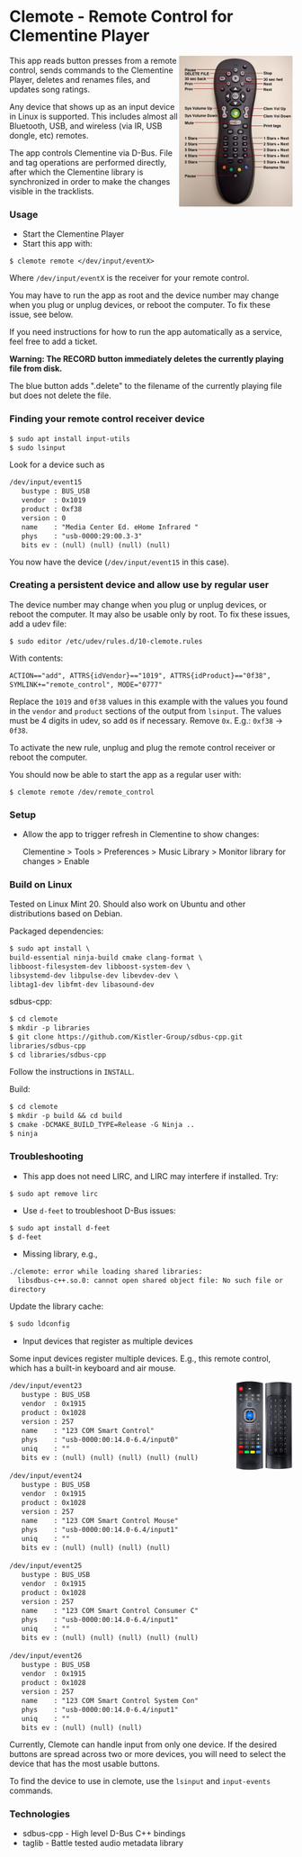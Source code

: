 # Clemote - Remote Control for Clementine Player

<img align="right" width="40%" src="./assets/remote-labels.jpg">

This app reads button presses from a remote control, sends commands to the Clementine Player, deletes and renames files, and updates song ratings.

Any device that shows up as an input device in Linux is supported. This includes almost all Bluetooth, USB, and wireless (via IR, USB dongle, etc) remotes.

The app controls Clementine via D-Bus. File and tag operations are performed directly, after which the Clementine library is synchronized in order to make the changes visible in the tracklists.


### Usage

* Start the Clementine Player
* Start this app with:

```shell
$ clemote remote </dev/input/eventX>
```

Where `/dev/input/eventX` is the receiver for your remote control.

You may have to run the app as root and the device number may change when you plug or unplug devices, or reboot the computer. To fix these issue, see below.

If you need instructions for how to run the app automatically as a service, feel free to add a ticket.

**Warning: The RECORD button immediately deletes the currently playing file from disk.**

The blue button adds ".delete" to the filename of the currently playing file but does not delete the file.

### Finding your remote control receiver device

```shell
$ sudo apt install input-utils
$ sudo lsinput
```

Look for a device such as

```shell
/dev/input/event15
   bustype : BUS_USB
   vendor  : 0x1019
   product : 0xf38
   version : 0
   name    : "Media Center Ed. eHome Infrared "
   phys    : "usb-0000:29:00.3-3"
   bits ev : (null) (null) (null) (null)
```

You now have the device (`/dev/input/event15` in this case).


### Creating a persistent device and allow use by regular user

The device number may change when you plug or unplug devices, or reboot the computer. It may also be usable only by root. To fix these issues, add a udev file:

```shell
$ sudo editor /etc/udev/rules.d/10-clemote.rules
```

With contents:

```shell
ACTION=="add", ATTRS{idVendor}=="1019", ATTRS{idProduct}=="0f38", SYMLINK+="remote_control", MODE="0777"
```

Replace the `1019` and `0f38` values in this example with the values you found in the `vendor` and `product` sections of the output from `lsinput`. The values must be 4 digits in udev, so add `0`s if necessary. Remove `0x`. E.g.: `0xf38` -> `0f38`.

To activate the new rule, unplug and plug the remote control receiver or reboot the computer.

You should now be able to start the app as a regular user with:

```shell
$ clemote remote /dev/remote_control
```

### Setup

* Allow the app to trigger refresh in Clementine to show changes:


    Clementine > Tools > Preferences > Music Library
        > Monitor library for changes > Enable


### Build on Linux

Tested on Linux Mint 20. Should also work on Ubuntu and other distributions based on Debian.

Packaged dependencies:

```shell
$ sudo apt install \ 
build-essential ninja-build cmake clang-format \
libboost-filesystem-dev libboost-system-dev \
libsystemd-dev libpulse-dev libevdev-dev \
libtag1-dev libfmt-dev libasound-dev
```

sdbus-cpp:

```shell
$ cd clemote
$ mkdir -p libraries
$ git clone https://github.com/Kistler-Group/sdbus-cpp.git libraries/sdbus-cpp
$ cd libraries/sdbus-cpp
```

Follow the instructions in `INSTALL`.

Build:

```shell
$ cd clemote
$ mkdir -p build && cd build
$ cmake -DCMAKE_BUILD_TYPE=Release -G Ninja ..
$ ninja
```

### Troubleshooting

* This app does not need LIRC, and LIRC may interfere if installed. Try:

```shell
$ sudo apt remove lirc
```

* Use `d-feet` to troubleshoot D-Bus issues:

```shell
$ sudo apt install d-feet
$ d-feet
```

* Missing library, e.g.,

```
./clemote: error while loading shared libraries: 
  libsdbus-c++.so.0: cannot open shared object file: No such file or directory
```  

Update the library cache:

```bash
$ sudo ldconfig
```

* Input devices that register as multiple devices

Some input devices register multiple devices. E.g., this remote control, which has a built-in keyboard and air mouse.

<img align="right" width="20%" src="./assets/airmouse.png">

```shell
/dev/input/event23
   bustype : BUS_USB
   vendor  : 0x1915
   product : 0x1028
   version : 257
   name    : "123 COM Smart Control"
   phys    : "usb-0000:00:14.0-6.4/input0"
   uniq    : ""
   bits ev : (null) (null) (null) (null) (null)

/dev/input/event24
   bustype : BUS_USB
   vendor  : 0x1915
   product : 0x1028
   version : 257
   name    : "123 COM Smart Control Mouse"
   phys    : "usb-0000:00:14.0-6.4/input1"
   uniq    : ""
   bits ev : (null) (null) (null) (null)

/dev/input/event25
   bustype : BUS_USB
   vendor  : 0x1915
   product : 0x1028
   version : 257
   name    : "123 COM Smart Control Consumer C"
   phys    : "usb-0000:00:14.0-6.4/input1"
   uniq    : ""
   bits ev : (null) (null) (null) (null) (null)

/dev/input/event26
   bustype : BUS_USB
   vendor  : 0x1915
   product : 0x1028
   version : 257
   name    : "123 COM Smart Control System Con"
   phys    : "usb-0000:00:14.0-6.4/input1"
   uniq    : ""
   bits ev : (null) (null) (null)
```

Currently, Clemote can handle input from only one device. If the desired buttons are spread across two or more devices, you will need to select the device that has the most usable buttons.

To find the device to use in clemote, use the `lsinput` and `input-events` commands.

### Technologies

* sdbus-cpp - High level D-Bus C++ bindings
* taglib - Battle tested audio metadata library
